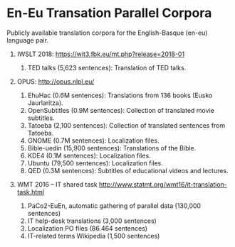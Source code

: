 # En-Eu Transation Parallel Corpora

Publicly available translation corpora for the English-Basque (en-eu) language pair.


1. IWSLT 2018: https://wit3.fbk.eu/mt.php?release=2018-01
    1. TED talks (5,623 sentences): Translation of TED talks.
 
2. OPUS: http://opus.nlpl.eu/
    1. EhuHac (0.6M sentences): Translations from 136 books (Eusko Jaurlaritza).
    2. OpenSubtitles (0.9M sentences): Collection of translated movie subtitles.
    3. Tatoeba (2,100 sentences): Collection of translated sentences from Tatoeba.
    4. GNOME (0.7M sentences): Localization files.
    5. Bible-uedin (15,900 sentences): Translations of the Bible.
    6. KDE4 (0.1M sentences): Localization files.
    7. Ubuntu (79,500 sentences): Localization files.
    8. QED (0.3M sentences): Subtitles of educational videos and lectures.
 
3. WMT 2016 – IT shared task  http://www.statmt.org/wmt16/it-translation-task.html
    1. PaCo2-EuEn, automatic gathering of parallel data (130,000 sentences)
    2. IT help-desk translations (3,000 sentences)
    3. Localization PO files (86.464 sentences)
    4. IT-related terms Wikipedia (1,500 sentences)
